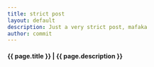 ```yaml
---
title: strict post
layout: default
description: Just a very strict post, mafaka
author: commit
---
```


#### {{ page.title }} | {{ page.description }}
